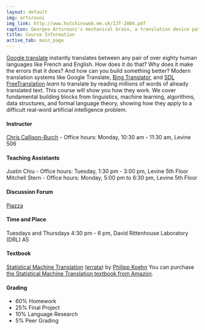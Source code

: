 ```yaml
---
layout: default
img: artsrouni
img_link: http://www.hutchinsweb.me.uk/IJT-2004.pdf
caption: Georges Artsrouni's mechanical brain, a translation device patented in 1933 in France.
title: Course Information
active_tab: main_page 
---
```


[Google translate](http://translate.google.com/) instantly
translates between any pair of over eighty human languages 
like French and English. How does it do that? Why does it 
make the errors that it does? And how can you build something 
better? Modern translation systems like Google Translate, 
[Bing Translator](http://www.microsofttranslator.com/),
and [SDL FreeTranslation](http://www.freetranslation.com/)
*learn* to translate by reading millions of words of already 
translated text. This course will show you how they work. 
We cover fundamental building blocks from linguistics, 
machine learning, algorithms, data structures, and formal 
language theory, showing how they apply to a difficult
real-word artificial intelligence problem.

#### Instructor

[Chris Callison-Burch](http://www.cis.upenn.edu/~ccb/) - Office hours: Monday, 10:30 am - 11:30 am, Levine 506

#### Teaching Assistants

Justin Chiu - Office hours: Tuesday, 1:30 pm - 3:00 pm, Levine 5th Floor  
Mitchell Stern - Office hours: Monday, 5:00 pm to 6:30 pm, Levine 5th Floor

#### Discussion Forum

[Piazza](https://piazza.com/upenn/spring2015/cis526)

#### Time and Place

Tuesdays and Thursdays 4:30 pm - 6 pm, David Rittenhouse Laboratory (DRL) A5

#### Textbook

[Statistical Machine Translation](http://www.statmt.org/book/) (<a href="http://statmt.org/book/errata.html">errata</a>) 
by <a href="http://homepages.inf.ed.ac.uk/pkoehn/">Philipp Koehn</a> 
You can purchase <a href="http://www.amazon.com/Statistical-Machine-Translation-Philipp-Koehn/dp/0521874157">the Statistical Machine Translation textbook from Amazon</a>.

#### Grading
* 60% Homework
* 25% Final Project
* 10% Language Research
* 5% Peer Grading
